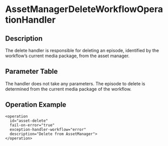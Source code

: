 # AssetManagerDeleteWorkflowOperationHandler

## Description
The delete handler is responsible for deleting an episode, identified by the workflow’s current media package, from the asset manager.

## Parameter Table
The handler does not take any parameters. The episode to delete is determined from the current media package of the workflow. 

## Operation Example

    <operation
      id="asset-delete"
      fail-on-error="true"
      exception-handler-workflow="error"
      description="Delete from AssetManager">
    </operation>
